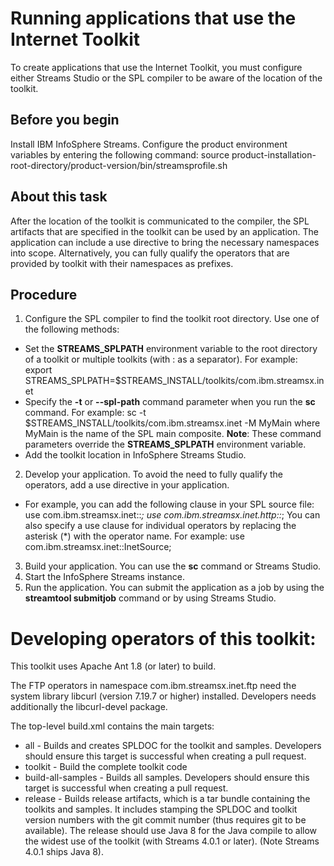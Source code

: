 # Running applications that use the Internet Toolkit

To create applications that use the Internet Toolkit, you must configure either Streams Studio
or the SPL compiler to be aware of the location of the toolkit. 

## Before you begin

Install IBM InfoSphere Streams. Configure the product environment variables by entering the following command: 
    source product-installation-root-directory/product-version/bin/streamsprofile.sh

## About this task

After the location of the toolkit is communicated to the compiler, the SPL artifacts that are specified
in the toolkit can be used by an application. The application can include a use directive to bring the necessary namespaces into scope.
Alternatively, you can fully qualify the operators that are provided by toolkit with their namespaces as prefixes.

## Procedure

1. Configure the SPL compiler to find the toolkit root directory. Use one of the following methods:
  * Set the **STREAMS_SPLPATH** environment variable to the root directory of a toolkit
    or multiple toolkits (with : as a separator).  For example:
      export STREAMS_SPLPATH=$STREAMS_INSTALL/toolkits/com.ibm.streamsx.inet
  * Specify the **-t** or **--spl-path** command parameter when you run the **sc** command. For example:
      sc -t $STREAMS_INSTALL/toolkits/com.ibm.streamsx.inet -M MyMain
    where MyMain is the name of the SPL main composite.
    **Note**: These command parameters override the **STREAMS_SPLPATH** environment variable.
  * Add the toolkit location in InfoSphere Streams Studio.
2. Develop your application. To avoid the need to fully qualify the operators, add a use directive in your application. 
  * For example, you can add the following clause in your SPL source file:
      use com.ibm.streamsx.inet::*;
      use com.ibm.streamsx.inet.http::*;
    You can also specify a use clause for individual operators by replacing the asterisk (\*) with the operator name. For example: 
      use com.ibm.streamsx.inet::InetSource;
3. Build your application.  You can use the **sc** command or Streams Studio.  
4. Start the InfoSphere Streams instance. 
5. Run the application. You can submit the application as a job by using the **streamtool submitjob** command or by using Streams Studio. 



# Developing operators of this toolkit:

This toolkit uses Apache Ant 1.8 (or later) to build.

The FTP operators in namespace com.ibm.streamsx.inet.ftp need the system library libcurl (version 7.19.7 or higher) installed. Developers needs additionally the libcurl-devel package.

The top-level build.xml contains the main targets:

* all - Builds and creates SPLDOC for the toolkit and samples. Developers should ensure this target is successful when creating a pull request.
* toolkit - Build the complete toolkit code
* build-all-samples - Builds all samples. Developers should ensure this target is successful when creating a pull request.
* release - Builds release artifacts, which is a tar bundle containing the toolkits and samples. It includes stamping the SPLDOC and toolkit version numbers with the git commit number (thus requires git to be available). The release should use Java 8 for the Java compile to allow the widest use of the toolkit (with Streams 4.0.1 or later). (Note Streams 4.0.1 ships Java 8).

